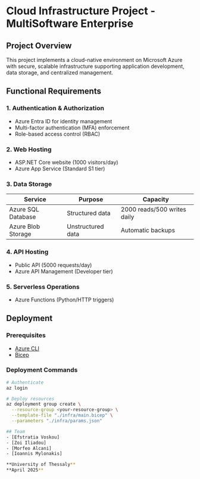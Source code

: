 # Cloud Infrastructure Project - MultiSoftware Enterprise

## Project Overview
This project implements a cloud-native environment on Microsoft Azure with secure, scalable infrastructure supporting application development, data storage, and centralized management.

## Functional Requirements

### 1. Authentication & Authorization
- Azure Entra ID for identity management
- Multi-factor authentication (MFA) enforcement
- Role-based access control (RBAC)

### 2. Web Hosting
- ASP.NET Core website (1000 visitors/day)
- Azure App Service (Standard S1 tier)

### 3. Data Storage
| Service | Purpose | Capacity |
|---------|---------|----------|
| Azure SQL Database | Structured data | 2000 reads/500 writes daily |
| Azure Blob Storage | Unstructured data | Automatic backups |

### 4. API Hosting
- Public API (5000 requests/day)
- Azure API Management (Developer tier)

### 5. Serverless Operations
- Azure Functions (Python/HTTP triggers)

## Deployment

### Prerequisites
- [Azure CLI](https://docs.microsoft.com/cli/azure/install-azure-cli)
- [Bicep](https://learn.microsoft.com/azure/azure-resource-manager/bicep/install)

### Deployment Commands
```bash
# Authenticate
az login

# Deploy resources
az deployment group create \
  --resource-group <your-resource-group> \
  --template-file "./infra/main.bicep" \
  --parameters "./infra/params.json"

## Team
- [Efstratia Voskou]  
- [Zoi Iliadou]  
- [Morfeo Alcani] 
- [Ioannis Mylonakis] 

**University of Thessaly**  
**April 2025**  